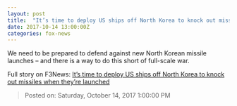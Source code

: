 ```yaml
---
layout: post
title:  "It’s time to deploy US ships off North Korea to knock out missiles when they’re launched"
date: 2017-10-14 13:00:00Z
categories: fox-news
---
```


We need to be prepared to defend against new North Korean missile launches – and there is a way to do this short of full-scale war.


Full story on F3News: [It’s time to deploy US ships off North Korea to knock out missiles when they’re launched](http://www.f3nws.com/n/kaDzgE)

> Posted on: Saturday, October 14, 2017 1:00:00 PM
